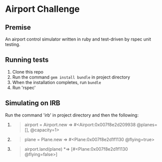 Airport Challenge
=================

Premise
---------
An airport control simulator written in ruby and test-driven by rspec unit testing.

Running tests
-------
1. Clone this repo
2. Run  the command `gem install bundle` in project directory
3. When the installation completes, run `bundle`
4. Run 'rspec'

Simulating on IRB 
-----
Run the command 'irb' in project directory and then the following:
1. > airport = Airport.new
 => #<Airport:0x007f8e2d209938 @planes=[], @capacity=1> 
2. > plane = Plane.new
 => #<Plane:0x007f8e2d1f1130 @flying=true> 
3. > airport.land(plane)
 *=> [#<Plane:0x007f8e2d1f1130 @flying=false>] 
 

 
